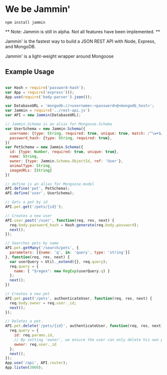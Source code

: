 # We be Jammin'

```npm install jammin```

** Note: Jammin is still in alpha. Not all features have been implemented. **

Jammin' is the fastest way to build a JSON REST API with Node, Express, and MongoDB.

Jammin' is a light-weight wrapper around Mongoose

## Example Usage

```js

var Hash = require('password-hash');
var App = require('express')();
App.use(require('body-parser').json());

var DatabaseURL = 'mongodb://<username>:<password>@<mongodb_host>';
var Jammin = require('../rest-api.js')
var API = new Jammin(DatabaseURL);

// Jammin.Schema is an alias for Mongoose.Schema
var UserSchema = new Jammin.Schema({
  username: {type: String, required: true, unique: true, match: /^\w+$/},
  password_hash: {type: String, required: true},
})
var PetSchema = new Jammin.Schema({
  id: {type: Number, required: true, unique: true},
  name: String,
  owner: {type: Jammin.Schema.ObjectId, ref: 'User'},
  animalType: String,
  imageURLs: [String]
})

// define is an alias for Mongoose.model
API.define('pet', PetSchema);
API.define('user', UserSchema);

// Gets a pet by id
API.pet.get('/pets/{id}');

// Creates a new user
API.user.post('/user', function(req, res, next) {
  req.body.password_hash = Hash.generate(req.body.password);
  next();
});

// Searches pets by name
API.pet.getMany('/search/pets', {
  parameters: [{name: 'q', in: 'query', type: 'string'}]
}, function(req, res, next) {
  var userQuery = Util._extend({}, req.query);
  req.query = {
    name: { "$regex": new RegExp(userQuery.q) }
  };
  next();
})

// Creates a new pet
API.pet.post('/pets', authenticateUser, function(req, res, next) {
  req.body.owner = req.user._id;
  next();
});

// Deletes a pet.
API.pet.delete('/pets/{id}', authenticateUser, function(req, res, next) {
  req.query = {
    id: req.params.id,
    // By setting 'owner', we ensure the user can only delete his own pets.
    owner: req.user._id
  };
  next();
});
App.use('/api', API.router);
App.listen(3000);

```
